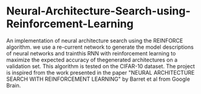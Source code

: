 # Neural-Architecture-Search-using-Reinforcement-Learning
An implementation of neural architecture search using the REINFORCE algorithm. we use a re-current network to generate the model descriptions of neural networks and trainthis RNN with reinforcement learning to maximize the expected accuracy of thegenerated architectures on a validation set. This algorithm is tested on the CIFAR-10 dataset. The project is inspired from the work presented in the paper "NEURAL ARCHITECTURE SEARCH WITH REINFORCEMENT LEARNING" by Barret et al from Google Brain.
